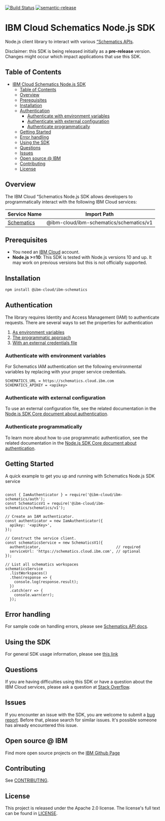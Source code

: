 [![Build Status](https://travis-ci.com/IBM/schematics-node-sdk.svg?branch=main)](https://travis-ci.com/IBM/schematics-node-sdk)
[![semantic-release](https://img.shields.io/badge/%20%20%F0%9F%93%A6%F0%9F%9A%80-semantic--release-e10079.svg)](https://github.com/semantic-release/semantic-release)
<!--
[![npm-version](https://img.shields.io/npm/v/IBM/schematics-node-sdk.svg)](https://www.npmjs.com/package/@ibm-cloud/ibm-schematics)
[![codecov](https://codecov.io/gh/IBM/schematics-node-sdk/branch/master/graph/badge.svg)](https://codecov.io/gh/IBM/schematics-node-sdk)
-->
# IBM Cloud Schematics Node.js SDK
Node.js client library to interact with various [“Schematics APIs](https://cloud.ibm.com/apidocs?category=schematics).

Disclaimer: this SDK is being released initially as a **pre-release** version.
Changes might occur which impact applications that use this SDK.

## Table of Contents 

<!--
  The TOC below is generated using the `markdown-toc` node package.

      https://github.com/jonschlinkert/markdown-toc

  You should regenerate the TOC after making changes to this file.

      npx markdown-toc -i README.md
  -->

<!-- toc -->

- [IBM Cloud Schematics Node.js SDK](#ibm-cloud-schematics-nodejs-sdk)
  - [Table of Contents](#table-of-contents)
  - [Overview](#overview)
  - [Prerequisites](#prerequisites)
  - [Installation](#installation)
  - [Authentication](#authentication)
    - [Authenticate with environment variables](#authenticate-with-environment-variables)
    - [Authenticate with external configuration](#authenticate-with-external-configuration)
    - [Authenticate programmatically](#authenticate-programmatically)
  - [Getting Started](#getting-started)
  - [Error handling](#error-handling)
  - [Using the SDK](#using-the-sdk)
  - [Questions](#questions)
  - [Issues](#issues)
  - [Open source @ IBM](#open-source--ibm)
  - [Contributing](#contributing)
  - [License](#license)

<!-- tocstop -->

<!-- --------------------------------------------------------------- -->
## Overview

The IBM Cloud “Schematics Node.js SDK allows developers to programmatically interact with the following
IBM Cloud services:

Service Name | Import Path
--- | ---
[Schematics](https://cloud.ibm.com/apidocs/schematics) | @ibm-cloud/ibm-schematics/schematics/v1

## Prerequisites
* You need an [IBM Cloud][ibm-cloud-onboarding] account.
* **Node.js >=10**: This SDK is tested with Node.js versions 10 and up. It may work on previous versions but this is not officially supported.

[ibm-cloud-onboarding]: http://cloud.ibm.com/registration

## Installation

```sh
npm install @ibm-cloud/ibm-schematics
```

## Authentication

The library requires Identity and Access Management (IAM) to authenticate requests. There are several ways to set the properties for authentication

1. [As environment variables](#authenticate-with-environment-variables)
2. [The programmatic approach](#authenticate-programmatically)
3. [With an external credentials file](#authenticate-with-external-configuration)

### Authenticate with environment variables

For Schematics IAM authentication set the following environmental variables by replacing <apikey> with your proper service credentials.

```
SCHEMATICS_URL = https://schematics.cloud.ibm.com
SCHEMATICS_APIKEY = <apikey>
```

### Authenticate with external configuration

To use an external configuration file, see the related documentation in the [Node.js SDK Core document about authentication](https://github.com/IBM/ibm-cloud-sdk-common/blob/master/README.md).

### Authenticate programmatically

To learn more about how to use programmatic authentication, see the related documentation in the [Node.js SDK Core document about authentication](https://github.com/IBM/ibm-cloud-sdk-common/blob/master/README.md).

## Getting Started

A quick example to get you up and running with Schematics Node.js SDK service

```

const { IamAuthenticator } = require('@ibm-cloud/ibm-schematics/auth');
const SchematicsV1 = require('@ibm-cloud/ibm-schematics/schematics/v1');

// Create an IAM authenticator.
const authenticator = new IamAuthenticator({
  apikey: '<apiKey>',
});

// Construct the service client.
const schematicsService = new SchematicsV1({
  authenticator,                                  // required
  serviceUrl: 'https://schematics.cloud.ibm.com', // optional
});

// List all schematics workspaces
schematicsService
  .listWorkspaces()
  .then(response => {
    console.log(response.result);
  })
  .catch(err => {
    console.warn(err);
  });

```

## Error handling

For sample code on handling errors, please see [Schematics API docs](https://cloud.ibm.com/apidocs/schematics#error-handling).

## Using the SDK
For general SDK usage information, please see
[this link](https://github.com/IBM/ibm-cloud-sdk-common/blob/master/README.md)

## Questions

If you are having difficulties using this SDK or have a question about the IBM Cloud services,
please ask a question at
[Stack Overflow](http://stackoverflow.com/questions/ask?tags=ibm-cloud).

## Issues
If you encounter an issue with the SDK, you are welcome to submit
a [bug report](https://github.com/IBM/schematics-node-sdk/issues).
Before that, please search for similar issues. It's possible someone has
already encountered this issue.

## Open source @ IBM
Find more open source projects on the [IBM Github Page](http://ibm.github.io/)

## Contributing
See [CONTRIBUTING](CONTRIBUTING.md).

## License

This project is released under the Apache 2.0 license.
The license's full text can be found in
[LICENSE](LICENSE).
